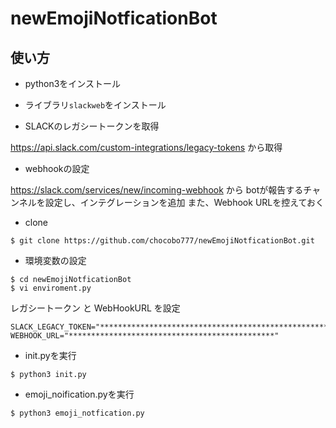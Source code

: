 # newEmojiNotficationBot

## 使い方

- python3をインストール

- ライブラリ`slackweb`をインストール

- SLACKのレガシートークンを取得

https://api.slack.com/custom-integrations/legacy-tokens から取得

- webhookの設定

https://slack.com/services/new/incoming-webhook から botが報告するチャンネルを設定し、インテグレーションを追加
また、Webhook URLを控えておく

- clone
```
$ git clone https://github.com/chocobo777/newEmojiNotficationBot.git
```

- 環境変数の設定
```
$ cd newEmojiNotficationBot
$ vi enviroment.py
```

レガシートークン と WebHookURL を設定
```
SLACK_LEGACY_TOKEN="***************************************************************************"
WEBHOOK_URL="**********************************************"
```

- init.pyを実行
```
$ python3 init.py
```

- emoji_noification.pyを実行
```
$ python3 emoji_notfication.py
```